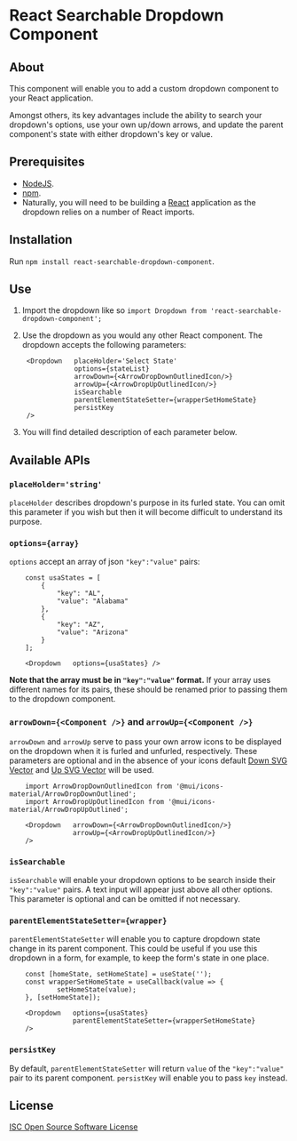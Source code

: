 # React Searchable Dropdown Component
## About
This component will enable you to add a custom dropdown component to your React application. 

Amongst others, its key advantages include the ability to search your dropdown's options, use your own up/down arrows, and update the parent component's state with either dropdown's key or value. 

## Prerequisites
- [NodeJS](https://nodejs.org/en/).
- [npm](https://www.npmjs.com/).
- Naturally, you will need to be building a [React](https://reactjs.org/) application as the dropdown relies on a number of React imports.


## Installation 
Run `npm install react-searchable-dropdown-component`.

## Use
1. Import the dropdown like so `import Dropdown from 'react-searchable-dropdown-component';`
1. Use the dropdown as you would any other React component. The dropdown accepts the following parameters:

        <Dropdown   placeHolder='Select State'
                    options={stateList}
                    arrowDown={<ArrowDropDownOutlinedIcon/>}
                    arrowUp={<ArrowDropUpOutlinedIcon/>}
                    isSearchable
                    parentElementStateSetter={wrapperSetHomeState}
                    persistKey
        />
                             
1. You will find detailed description of each parameter below.

## Available APIs

### `placeHolder='string'`
`placeHolder` describes dropdown's purpose in its furled state. You can omit this parameter if you wish but then it will become difficult to understand its purpose.

### `options={array}`
`options` accept an array of json `"key":"value"` pairs:

        const usaStates = [
            {
                "key": "AL",
                "value": "Alabama"
            },
            {
                "key": "AZ",
                "value": "Arizona"
            }
        ];    
        
        <Dropdown   options={usaStates} />

**Note that the array must be in `"key":"value"` format.** If your array uses different names for its pairs, these should be renamed prior to passing them to the dropdown component.

### `arrowDown={<Component />}` and `arrowUp={<Component />}`
`arrowDown` and `arrowUp` serve to pass your own arrow icons to be displayed on the dropdown when it is furled and unfurled, respectively. These parameters are optional and in the absence of your icons default [Down SVG Vector](https://www.svgrepo.com/svg/430918/down) and [Up SVG Vector](https://www.svgrepo.com/svg/431354/up) will be used. 

        import ArrowDropDownOutlinedIcon from '@mui/icons-material/ArrowDropDownOutlined';
        import ArrowDropUpOutlinedIcon from '@mui/icons-material/ArrowDropUpOutlined';
        
        <Dropdown   arrowDown={<ArrowDropDownOutlinedIcon/>}
                    arrowUp={<ArrowDropUpOutlinedIcon/>}
        />

### `isSearchable`
`isSearchable` will enable your dropdown options to be search inside their `"key":"value"` pairs. A text input will appear just above all other options. This parameter is optional and can be omitted if not necessary.

### `parentElementStateSetter={wrapper}`
`parentElementStateSetter` will enable you to capture dropdown state change in its parent component. This could be useful if you use this dropdown in a form, for example, to keep the form's state in one place.

        const [homeState, setHomeState] = useState('');
        const wrapperSetHomeState = useCallback(value => {
                setHomeState(value);
        }, [setHomeState]);
        
        <Dropdown   options={usaStates}
                    parentElementStateSetter={wrapperSetHomeState} 
        />

### `persistKey`
By default, `parentElementStateSetter` will return `value` of the `"key":"value"` pair to its parent component. `persistKey` will enable you to pass `key` instead. 

## License
[ISC Open Source Software License](https://www.isc.org/licenses/)
